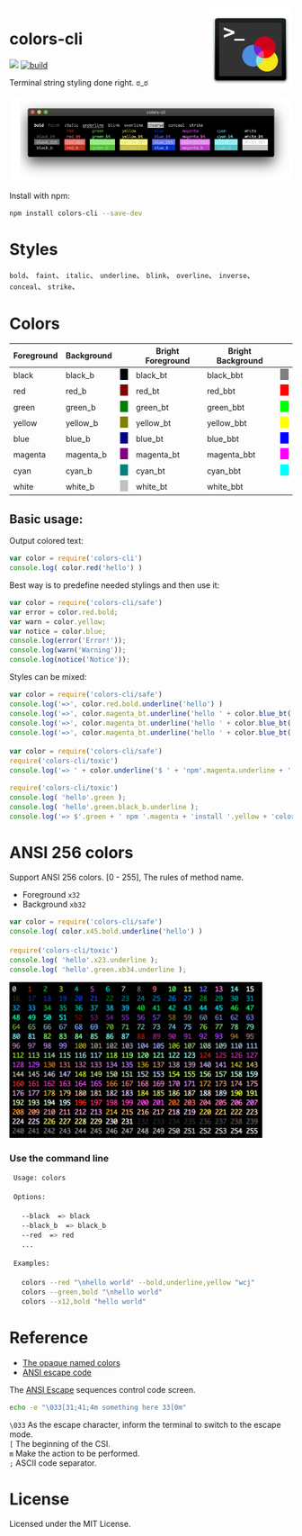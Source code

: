 <img align="right" height="150" src="./img/colors-cli.png">

# colors-cli

[![](https://jaywcjlove.github.io/sb/ico/npm.svg)](https://www.npmjs.com/package/colors-cli) [![build](https://github.com/jaywcjlove/colors-cli/actions/workflows/ci.yml/badge.svg)](https://github.com/jaywcjlove/colors-cli/actions/workflows/ci.yml)

Terminal string styling done right.  ಠ_ಠ 

<img src="img/screenshot.png">

Install with npm:

```bash
npm install colors-cli --save-dev
```

# Styles

`bold`、 `faint`、 `italic`、 `underline`、 `blink`、 `overline`、 `inverse`、 `conceal`、 `strike`、

# Colors

<table>
  <thead><th>Foreground</th><th>Background</th><th></th><th>Bright Foreground</th><th>Bright Background</th><th></th></thead>
  <tbody>
    <tr>
      <td>black</td>
      <td>black_b</td>
      <td><img src="img/black.png?sanitize=true" width="20" height="20" /></td>
      <td>black_bt</td>
      <td>black_bbt</td>
      <td><img src="img/black_bright.png?sanitize=true" width="20" height="20" /></td>
    </tr>
    <tr>
      <td>red</td>
      <td>red_b</td>
      <td><img src="img/red.png?sanitize=true" width="20" height="20" /></td>
      <td>red_bt</td>
      <td>red_bbt</td>
      <td><img src="img/red_bright.png?sanitize=true" width="20" height="20" /></td>
    </tr>
    <tr>
      <td>green</td>
      <td>green_b</td>
      <td><img src="img/green.png?sanitize=true" width="20" height="20" /></td>
      <td>green_bt</td>
      <td>green_bbt</td>
      <td><img src="img/green_bright.png?sanitize=true" width="20" height="20" /></td>
    </tr>
    <tr>
      <td>yellow</td>
      <td>yellow_b</td>
      <td><img src="img/yellow.png?sanitize=true" width="20" height="20" /></td>
      <td>yellow_bt</td>
      <td>yellow_bbt</td>
      <td><img src="img/yellow_bright.png?sanitize=true" width="20" height="20" /></td>
    </tr>
    <tr>
      <td>blue</td>
      <td>blue_b</td>
      <td><img src="img/blue.png?sanitize=true" width="20" height="20" /></td>
      <td>blue_bt</td>
      <td>blue_bbt</td>
      <td><img src="img/blue_bright.png?sanitize=true" width="20" height="20" /></td>
    </tr>
    <tr>
      <td>magenta</td>
      <td>magenta_b</td>
      <td><img src="img/magenta.png?sanitize=true" width="20" height="20" /></td>
      <td>magenta_bt</td>
      <td>magenta_bbt</td>
      <td><img src="img/magenta_bright.png?sanitize=true" width="20" height="20" /></td>
    </tr>
    <tr>
      <td>cyan</td>
      <td>cyan_b</td>
      <td><img src="img/cyan.png?sanitize=true" width="20" height="20" /></td>
      <td>cyan_bt</td>
      <td>cyan_bbt</td>
      <td><img src="img/cyan_bright.png?sanitize=true" width="20" height="20" /></td>
    </tr>
    <tr>
      <td>white</td>
      <td>white_b</td>
      <td><img src="img/white.png?sanitize=true" width="20" height="20" /></td>
      <td>white_bt</td>
      <td>white_bbt</td>
      <td><img src="img/white_bright.png?sanitize=true" width="20" height="20" /></td>
    </tr>
  </tbody>
</table>

## Basic usage:

Output colored text:

```js
var color = require('colors-cli')
console.log( color.red('hello') )
```

Best way is to predefine needed stylings and then use it:

```js
var color = require('colors-cli/safe')
var error = color.red.bold;
var warn = color.yellow;
var notice = color.blue;
console.log(error('Error!'));
console.log(warn('Warning'));
console.log(notice('Notice'));
```

Styles can be mixed:

```js
var color = require('colors-cli/safe')
console.log('=>', color.red.bold.underline('hello') )
console.log('=>', color.magenta_bt.underline('hello ' + color.blue_bt('wo' + color.yellow_bt.magenta_bbt('r') + 'ld') + ' !!!!'));
console.log('=>', color.magenta_bt.underline('hello ' + color.blue_bt('wo' + color.yellow_bt.magenta_bbt('r'))));
console.log('=>', color.magenta_bt.underline('hello ' + color.blue_bt('world') + ' !!!!' + color.yellow('kenny') + ' wong' ));

var color = require('colors-cli/safe')
require('colors-cli/toxic')
console.log('=> ' + color.underline('$ ' + 'npm'.magenta.underline + ' install'.yellow.underline + ' colors-cli --save-dev'));
```


```js
require('colors-cli/toxic')
console.log( 'hello'.green );
console.log( 'hello'.green.black_b.underline );
console.log('=> $'.green + ' npm '.magenta + 'install '.yellow + 'colors-cli'.cyan + ' --save-dev');
```

# ANSI 256 colors

Support ANSI 256 colors. [0 - 255], The rules of method name. 

 - Foreground `x32` 
 - Background `xb32`

```js
var color = require('colors-cli/safe')
console.log( color.x45.bold.underline('hello') )

require('colors-cli/toxic')
console.log( 'hello'.x23.underline );
console.log( 'hello'.green.xb34.underline );
```

<img src="./img/256_color.png" width="450">

### Use the command line

```bash
 Usage: colors

 Options:

   --black  => black
   --black_b  => black_b
   --red  => red
   ...

 Examples:

   colors --red "\nhello world" --bold,underline,yellow "wcj"
   colors --green,bold "\nhello world"
   colors --x12,bold "hello world"
```


# Reference

- [The opaque named colors](https://drafts.csswg.org/css-color/#named-colors)
- [ANSI escape code](https://en.wikipedia.org/wiki/ANSI_escape_code)


The [ANSI Escape](https://en.wikipedia.org/wiki/ANSI_escape_code) sequences control code screen.

```bash
echo -e "\033[31;41;4m something here 33[0m"
```

`\033` As the escape character, inform the terminal to switch to the escape mode.  
`[` The beginning of the CSI.  
`m` Make the action to be performed.  
`;` ASCII code separator.  

# License

Licensed under the MIT License.